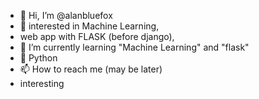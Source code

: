 - 👋 Hi, I’m @alanbluefox
- 👀 interested in Machine Learning,
- web app with FLASK (before django),
- 🌱 I’m currently learning "Machine Learning" and "flask"
- 💞️ Python
- 📫 How to reach me (may be later)
- interesting

<!---
alanbluefox/alanbluefox is a ✨ special ✨ repository because its `README.md` (this file) appears on your GitHub profile.
You can click the Preview link to take a look at your changes.
--->
